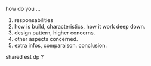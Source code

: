 how do you ...





1. responsabilities
2. how is build, characteristics, how it work deep down.
3. design pattern, higher concerns.
3. other aspects concerned. 
4. extra infos, comparaison. conclusion.

shared est dp ? 


